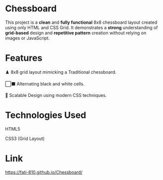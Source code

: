 # Chessboard

This project is a **clean** and **fully functional** 8x8 chessboard layout created using only HTML and CSS Grid. It demonstrates a **strong** understanding of **grid-based** design and **repetitive pattern** creation without relying on images or JavaScript.

# Features

♟️ 8x8 grid layout mimicking a Traditional chessboard.

⬜⬛ Alternating black and white cells.

📐 Scalable Design using modern CSS techniques.

# Technologies Used

HTML5

CSS3 (Grid Layout)

# Link
https://fati-810.github.io/Chessboard/
